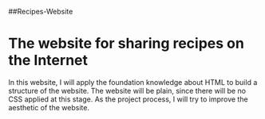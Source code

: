 ##Recipes-Website
# The website for sharing recipes on the Internet
In this website, I will apply the foundation knowledge about HTML to build a structure of the website.
The website will be plain, since there will be no CSS applied at this stage.
As the project process, I will try to improve the aesthetic of the website.